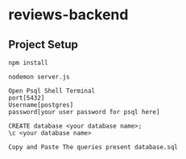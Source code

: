 # reviews-backend
## Project Setup

```
npm install
```

```
nodemon server.js
```

```
Open Psql Shell Terminal
port[5432]
Username[postgres]
password[your user password for psql here]
```
```
CREATE database <your database name>;
\c <your database name>
```
```
Copy and Paste The queries present database.sql
```
